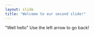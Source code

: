 ```yaml
---
layout: slide
title: "Welcome to our second slide!"
---
```

"Well hello"
Use the left arrow to go back!
